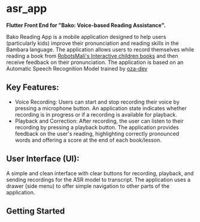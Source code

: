 # asr_app
**Flutter Front End for "Bako: Voice-based Reading Assistance".**

Bako Reading App is a mobile application designed to help users (particularly kids) improve their pronunciation and reading skills in the Bambara language. 
The application allows users to record themselves while reading a book from [RobotsMali's Interactive children books](https://bloomlibrary.org/RobotsMali/) and then receive feedback on their pronunciation.
The application is based on an Automatic Speech Recognition Model trained by [oza-dev](https://huggingface.co/oza75)

## Key Features:
- Voice Recording: Users can start and stop recording their voice by pressing a microphone button. An application state indicates whether recording is in progress or if a recording is available for playback. 
- Playback and Correction: After recording, the user can listen to their recording by pressing a playback button. The application provides feedback on the user's reading, highlighting correctly pronounced words and offering a score at the end of each book/lesson.

## User Interface (UI):
A simple and clean interface with clear buttons for recording, playback, and sending recordings for the ASR model to transcript.
The application uses a drawer (side menu) to offer simple navigation to other parts of the application.

## Getting Started